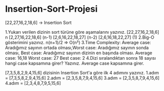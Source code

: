 # Insertion-Sort-Projesi
[22,27,16,2,18,6] -> Insertion Sort

1.Yukarı verilen dizinin sort türüne göre aşamalarını yazınız.
[22,27,16,2,18,6] n
[2,27,16,22,18,6] (n-1)
[2,6,16,22,18,27] (n-2)
[2,6,16,18,22,27] (1)
2.Big-O gösterimini yazınız.
n(n+1)/2 => O(n²)
3.Time Complexity: Average case: Aradığımız sayının ortada olması,Worst case: Aradığımız sayının sonda olması, Best case: Aradığımız sayının dizinin en başında olması.
Average case: 16,18
Worst case: 27
Best case: 2
4.Dizi sıralandıktan sonra 18 sayısı hangi case kapsamına girer? Yazınız.
Average case kapsamına girer.

[7,3,5,8,2,9,4,15,6] dizisinin Insertion Sort'a göre ilk 4 adımını yazınız.
1.adım = [7,3,5,8,2,9,4,15,6]
2.adım = [2,3,5,8,7,9,4,15,6]
3.adım = [2,3,5,8,7,9,4,15,6]
4.adım = [2,3,4,8,7,9,5,15,6]
